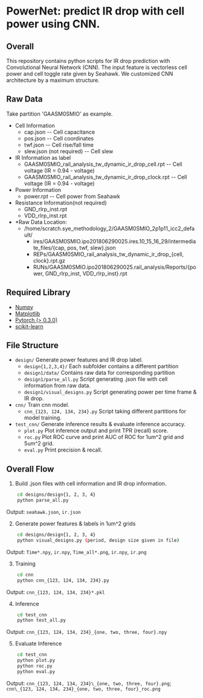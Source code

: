 

# PowerNet: predict IR drop with cell power using CNN.

## Overall
This repository contains python scripts for IR drop prediction with Convolutional Neural Network (CNN). The input feature is vectorless cell power and cell toggle rate given by Seahawk. We customized CNN architecture by a maximum structure.

## Raw Data
Take partition 'GAASM0SMIO' as example.  
* Cell Information 
    * cap.json -- Cell capacitance
    * pos.json -- Cell coordinates
    * twf.json -- Cell rise/fall time
    * slew.json (not required) -- Cell slew 
* IR Information as label   
    * GAASM0SMIO_rail_analysis_tw_dynamic_ir_drop_cell.rpt -- Cell voltage (IR = 0.94 - voltage)
    * GAASM0SMIO_rail_analysis_tw_dynamic_ir_drop_clock.rpt -- Cell voltage (IR = 0.94 - voltage)
* Power Information
    * power.rpt -- Cell power from Seahawk
* Resistance Information(not required)
    * GND_rlrp_inst.rpt
    * VDD_rlrp_inst.rpt
* *Raw Data Location:
    - /home/scratch.sye_methodology_2/GAASM0SMIO_2p1p11_icc2_default/
        - ires/GAASM0SMIO.ipo201806290025.ires.10_15_16_29/intermediate_files/{cap, pos, twf, slew}.json
        - REPs/GAASM0SMIO_rail_analysis_tw_dynamic_ir_drop_{cell, clock}.rpt.gz
        - RUNs/GAASM0SMIO.ipo201806290025.rail_analysis/Reports/{power, GND_rlrp_inst, VDD_rlrp_inst}.rpt

## Required Library
- [Numpy](http://www.numpy.org/)
- [Matplotlib](https://matplotlib.org/)
- [Pytorch (> 0.3.0)](https://pytorch.org/)
- [scikit-learn](https://scikit-learn.org/stable/)

## File Structure
* `design/` Generate power features and IR drop label.
    * `design{1,2,3,4}/` Each subfolder contains a different partition
    * `design1/data/` Contains raw data for corresponding partition
    * `design1/parse_all.py` Script generating .json file with cell information from raw data.
    * `design1/visual_designs.py` Script generating power per time frame & IR drop.
* `cnn/` Train cnn model.
    * `cnn_{123, 124, 134, 234}.py` Script taking different partitions for model training.
* `test_cnn/` Generate inference results & evaluate inference accuracy.
    * `plot.py` Plot inference output and print TPR (recall) score.
    * `roc.py` Plot ROC curve and print AUC of ROC for 1um^2 grid and 5um^2 grid.
    * `eval.py` Print precision & recall.
    

## Overall Flow
1. Build .json files with cell information and IR drop information.  
```bash
    cd designs/design{1, 2, 3, 4}  
    python parse_all.py  
```
   Output: `seahawk.json`, `ir.json`

2. Generate power features & labels in 1um^2 grids  
```bash
    cd designs/design{1, 2, 3, 4}  
    python visual_designs.py (period, design size given in file)  
```
   Output: `Time*.npy`, `ir.npy`, `Time_all*.png`, `ir.npy`, `ir.png`

3. Training  
```bash
    cd cnn  
    python cnn_{123, 124, 134, 234}.py  
```
   Output: `cnn_{123, 124, 134, 234}*.pkl`  


4. Inference  
```bash
    cd test_cnn  
    python test_all.py  
```
   Output: `cnn_{123, 124, 134, 234}_{one, two, three, four}.npy`  

5. Evaluate Inference  
```bash
    cd test_cnn  
    python plot.py  
    python roc.py  
    python eval.py  
```
Output: `cnn_{123, 124, 134, 234}\_{one, two, three, four}.png`;  `cnn\_{123, 124, 134, 234}_{one, two, three, four}_roc.png`


